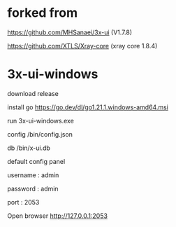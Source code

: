 
# forked from
https://github.com/MHSanaei/3x-ui (V1.7.8)

https://github.com/XTLS/Xray-core (xray core 1.8.4)

# 3x-ui-windows
download release

install go https://go.dev/dl/go1.21.1.windows-amd64.msi

run 3x-ui-windows.exe


config /bin/config.json

db /bin/x-ui.db

default config panel

username : admin

password : admin

port : 2053

Open browser http://127.0.0.1:2053

